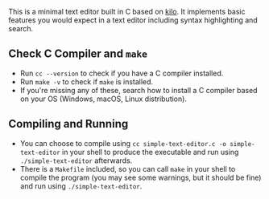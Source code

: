 This is a minimal text editor built in C based on [kilo](http://antirez.com/news/108). It implements basic features you would expect in a text editor including syntax highlighting and search. 

## Check C Compiler and `make`
- Run `cc --version` to check if you have a C compiler installed.
- Run `make -v` to check if `make` is installed.
- If you're missing any of these, search how to install a C compiler based on your OS (Windows, macOS, Linux distribution).
  
## Compiling and Running
- You can choose to compile using `cc simple-text-editor.c -o simple-text-editor` in your shell to produce the executable and run using `./simple-text-editor` afterwards.
- There is a `Makefile` included, so you can call `make` in your shell to compile the program (you may see some warnings, but it should be fine) and run using `./simple-text-editor`.